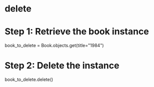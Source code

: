 # delete
# Step 1: Retrieve the book instance
book_to_delete = Book.objects.get(title="1984")

# Step 2: Delete the instance
book_to_delete.delete()
